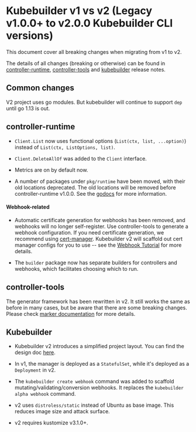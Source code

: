 # Kubebuilder v1 vs v2 (Legacy v1.0.0+ to v2.0.0 Kubebuilder CLI versions)

This document cover all breaking changes when migrating from v1 to v2.

The details of all changes (breaking or otherwise) can be found in
[controller-runtime](https://github.com/kubernetes-sigs/controller-runtime/releases),
[controller-tools](https://github.com/kubernetes-sigs/controller-tools/releases)
and [kubebuilder](https://github.com/kubernetes-sigs/kubebuilder/releases)
release notes.

## Common changes

V2 project uses go modules. But kubebuilder will continue to support `dep` until
go 1.13 is out.

## controller-runtime

- `Client.List` now uses functional options (`List(ctx, list, ...option)`) instead
of `List(ctx, ListOptions, list)`.
- `Client.DeleteAllOf` was added to the `Client` interface.

- Metrics are on by default now.

- A number of packages under `pkg/runtime` have been moved, with their old
locations deprecated. The old locations will be removed before
controller-runtime v1.0.0. See the [godocs][pkg-runtime-godoc] for more
information.

#### Webhook-related

- Automatic certificate generation for webhooks has been removed, and webhooks
will no longer self-register. Use controller-tools to generate a webhook
configuration. If you need certificate generation, we recommend using
[cert-manager](https://github.com/cert-manager/cert-manager). Kubebuilder v2 will
scaffold out cert manager configs for you to use -- see the
[Webhook Tutorial](/cronjob-tutorial/webhook-implementation.md) for more details.

- The `builder` package now has separate builders for controllers and webhooks,
which facilitates choosing which to run.

## controller-tools

The generator framework has been rewritten in v2. It still works the same as
before in many cases, but be aware that there are some breaking changes.
Please check [marker documentation](/reference/markers.md) for more details.

## Kubebuilder

- Kubebuilder v2 introduces a simplified project layout. You can find the design
doc [here](https://github.com/kubernetes-sigs/kubebuilder/blob/master/designs/simplified-scaffolding.md).

- In v1, the manager is deployed as a `StatefulSet`, while it's deployed as a
`Deployment` in v2.

- The `kubebuilder create webhook` command was added to scaffold
mutating/validating/conversion webhooks. It replaces the
`kubebuilder alpha webhook` command.

- v2 uses `distroless/static` instead of Ubuntu as base image. This reduces
image size and attack surface.

- v2 requires kustomize v3.1.0+.

[LeaderElectionRunable]: https://pkg.go.dev/sigs.k8s.io/controller-runtime/pkg/manager?tab=doc#LeaderElectionRunnable
[pkg-runtime-godoc]: https://pkg.go.dev/sigs.k8s.io/controller-runtime/pkg/runtime?tab=doc

